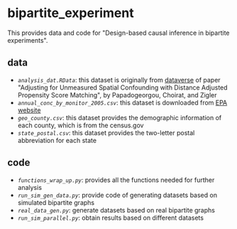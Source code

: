 # bipartite_experiment
This provides data and code for "Design-based causal inference in bipartite experiments".

## data
- *`analysis_dat.RData`*: this dataset is originally from [dataverse](https://dataverse.harvard.edu/dataverse/dapsm) of paper "Adjusting for Unmeasured Spatial Confounding with Distance Adjusted Propensity Score Matching", by Papadogeorgou, Choirat, and Zigler
- *`annual_conc_by_monitor_2005.csv`*: this dataset is downloaded from [EPA website](https://aqs.epa.gov/aqsweb/airdata/download_files.html)
- *`geo_county.csv`*: this dataset provides the demographic information of each county, which is from the census.gov
- *`state_postal.csv`*: this dataset provides the two-letter postal abbreviation for each state

## code
- *`functions_wrap_up.py`*: provides all the functions needed for further analysis
- *`run_sim_gen_data.py`*: provide code of generating datasets based on simulated bipartite graphs
- *`real_data_gen.py`*: generate datasets based on real bipartite graphs
- *`run_sim_parallel.py`*: obtain results based on different datasets

